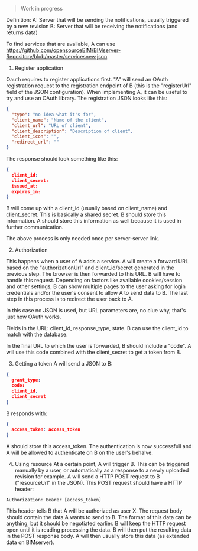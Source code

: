 > Work in progress

Definition:
A: Server that will be sending the notifications, usually triggered by a new revision
B: Server that will be receiving the notifications (and returns data)

To find services that are available, A can use https://github.com/opensourceBIM/BIMserver-Repository/blob/master/servicesnew.json.

1. Register application

Oauth requires to register applications first. "A" will send an OAuth registration request to the registration endpoint of B (this is the "registerUrl" field of the JSON configuration). When implementing A, it can be useful to try and use an OAuth library. The registration JSON looks like this:

```json
{
  "type": "no idea what it's for",
  "client_name": "Name of the client",
  "client_url": "URL of client",
  "client_description": "Description of client",
  "client_icon": "",
  "redirect_url": ""
}
```

The response should look something like this:
```json
{
  client_id: 
  client_secret:
  issued_at:
  expires_in:
}
```

B will come up with a client_id (usually based on client_name) and client_secret. This is basically a shared secret. B should store this information. A should store this information as well because it is used in further communication.

The above process is only needed once per server-server link.

2. Authorization

This happens when a user of A adds a service. A will create a forward URL based on the "authorizationUrl" and client_id/secret generated in the previous step. The browser is then forwarded to this URL. B will have to handle this request. Depending on factors like available cookies/session and other settings, B can show multiple pages to the user asking for login credentials and/or the user's consent to allow A to send data to B. The last step in this process is to redirect the user back to A.

In this case no JSON is used, but URL parameters are, no clue why, that's just how OAuth works.

Fields in the URL:
client_id, response_type, state. B can use the client_id to match with the database.

In the final URL to which the user is forwarded, B should include a "code". A will use this code combined with the client_secret to get a token from B.

3. Getting a token
A will send a JSON to B:
```json
{
  grant_type:
  code:
  client_id,
  client_secret
}
```

B responds with:
```json
{
  access_token: access_token
}
```

A should store this access_token. The authentication is now successfull and A will be allowed to authenticate on B on the user's behalve.

4. Using resource
At a certain point, A will trigger B. This can be triggered manually by a user, or automatically as a response to a newly uploaded revision for example. A will send a HTTP POST request to B ("resourceUrl" in the JSON). This POST request should have a HTTP header:
```
Authorization: Bearer [access_token]
```

This header tells B that A will be authorized as user X.
The request body should contain the data A wants to send to B. The format of this data can be anything, but it should be negotiated earlier. B will keep the HTTP request open until it is reading processing the data. B will then put the resulting data in the POST response body. A will then usually store this data (as extended data on BIMserver).